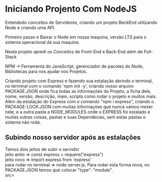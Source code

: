 <h1>Iniciando Projento Com NodeJS</h1>
<p>Entendedo conceitos de Servidores, criando um projeto BeckEnd utilizando Node e criando uma API.</p>
<p>Primeiro passo e Baixar o Node em nossa maquina, versão LTS para o sistema operacional da sua maquina. </p>
<p>Nesta projeto apredi os Conceitos de Front-End e Back-End além de Full-Stack</p>
<p>NPM  -> Ferramenta do JavaScript, gerenciador de pacotes do Node, Bibliotecas para nos ajudar nos Projetos.</p>
<p>Criando projeto com Express e fazendo sua estalação abrindo o terminal, no terminal com o comando 'npm init -y', criando nosso arquivo PACKAGE.JSON onde fica todas as informações do Projeto, a ficha dele, nome, versão, descrição, main, scripts como rodar o projeto e muitos mais.  Além da estalação do Express com o comando "npm i express", criando o  PACKAGE-LOCK.JSON  com muitas informações que nunca vamos mexer nele, e a outra pasta a NODE_MODULES onde o EXPRESS foi estalado e muitas outras coisas, pastas e suas Dependecias, sem estas pastas o sistema não roda.</p>
<h2>Subindo nosso servidor após as estalações</h2>
<p>Temos dois jeitos de subir o servidor
<br>
jeito antio => const express = requere("express")
<br>
jeito novo => import express from 'express'
<br>
para rodar no terminal => node server.js, Para rodar esta forma nova, no PACKAGE.JSON temos que colocar "type": "module".
<br>
src=
</p>
